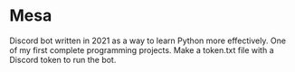 # Mesa

Discord bot written in 2021 as a way to learn Python more effectively. One of my first complete programming projects. Make a token.txt file with a Discord token to run the bot.
